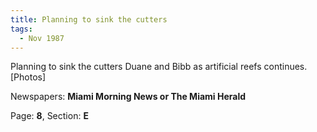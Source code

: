 ```yaml
---  
title: Planning to sink the cutters  
tags:  
  - Nov 1987  
---  
```

  
Planning to sink the cutters Duane and Bibb as artificial reefs continues. [Photos]  
  
Newspapers: **Miami Morning News or The Miami Herald**  
  
Page: **8**, Section: **E** 

